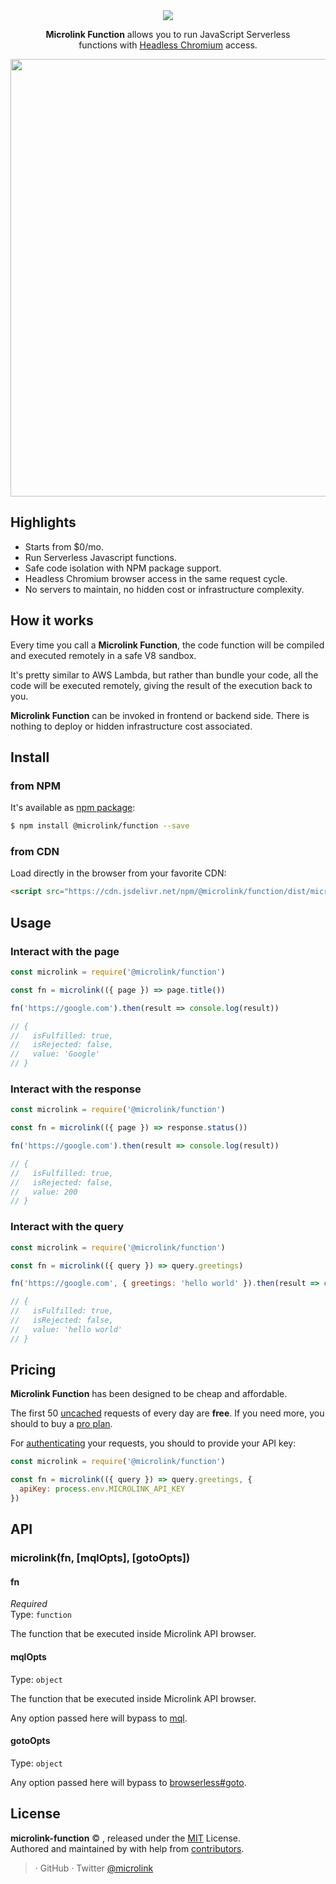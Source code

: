 <div align="center">
  <img src="https://cdn.microlink.io/logo/banner.png">
  <p style="max-width: 400px;"><b>Microlink Function</b> allows you to run JavaScript Serverless functions with <a target="_blank" href="https://browserless.js.org">Headless Chromium</a> access.</p>
</div>

<div align="center">
  <img src="https://i.imgur.com/4PWrzx2.png" width="700px">
</div>

## Highlights

- Starts from $0/mo.
- Run Serverless Javascript functions.
- Safe code isolation with NPM package support.
- Headless Chromium browser access in the same request cycle.
- No servers to maintain, no hidden cost or infrastructure complexity.

## How it works

Every time you call a **Microlink Function**, the code function will be compiled and executed remotely in a safe V8 sandbox.

It's pretty similar to AWS Lambda, but rather than bundle your code, all the code will be executed remotely, giving the result of the execution back to you.

**Microlink Function** can be invoked in frontend or backend side. There is nothing to deploy or hidden infrastructure cost associated.

## Install

### from NPM

It's available as [npm package](https://www.npmjs.com/package/@microlink/function):

```bash
$ npm install @microlink/function --save
```

### from CDN

Load directly in the browser from your favorite CDN:

```html
<script src="https://cdn.jsdelivr.net/npm/@microlink/function/dist/microlink-function.min.js"></script>
```

## Usage

### Interact with the page

```js
const microlink = require('@microlink/function')

const fn = microlink(({ page }) => page.title())

fn('https://google.com').then(result => console.log(result))

// {
//   isFulfilled: true,
//   isRejected: false,
//   value: 'Google'
// }
```

### Interact with the response

```js
const microlink = require('@microlink/function')

const fn = microlink(({ page }) => response.status())

fn('https://google.com').then(result => console.log(result))

// {
//   isFulfilled: true,
//   isRejected: false,
//   value: 200
// }
```

### Interact with the query

```js
const microlink = require('@microlink/function')

const fn = microlink(({ query }) => query.greetings)

fn('https://google.com', { greetings: 'hello world' }).then(result => console.log(result))

// {
//   isFulfilled: true,
//   isRejected: false,
//   value: 'hello world'
// }
```

## Pricing

**Microlink Function** has been designed to be cheap and affordable.

The first 50 [uncached](https://microlink.io/blog/edge-cdn/) requests of every day are **free**. If you need more, you should to buy a [pro plan](https://microlink.io/#pricing).

For [authenticating](https://microlink.io/docs/api/basics/authentication) your requests, you should to provide your API key:

```js
const microlink = require('@microlink/function')

const fn = microlink(({ query }) => query.greetings, {
  apiKey: process.env.MICROLINK_API_KEY
})
```

## API

### microlink(fn, [mqlOpts], [gotoOpts])

#### fn

*Required*<br>
Type: `function`

The function that be executed inside Microlink API browser.

#### mqlOpts

Type: `object`

The function that be executed inside Microlink API browser.

Any option passed here will bypass to [mql](https://github.com/microlinkhq/mql).

#### gotoOpts

Type: `object`

Any option passed here will bypass to [browserless#goto](https://browserless.js.org/#/?id=options-5).

## License

**microlink-function** © [](), released under the [MIT](https://github.com/microlink/microlink-function/blob/master/LICENSE.md) License.<br>
Authored and maintained by []() with help from [contributors](https://github.com/microlink/microlink-function/contributors).

> []() · GitHub [](https://github.com/microlink) · Twitter [@microlink](https://twitter.com/microlink)

